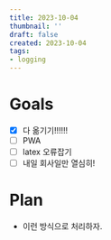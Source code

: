 ```yaml
---
title: 2023-10-04
thumbnail: ''
draft: false
created: 2023-10-04
tags:
- logging
---
```


# Goals

* [x] 다 옮기기!!!!!!
* [ ] PWA
* [ ] latex 오류잡기
* [ ] 내일 회사일만 열심히!

# Plan

* 이런 방식으로 처리하자.
